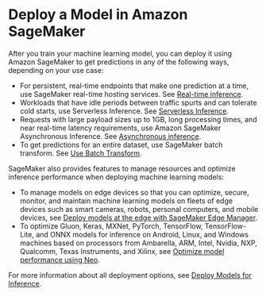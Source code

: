 # Deploy a Model in Amazon SageMaker<a name="how-it-works-deployment"></a>

After you train your machine learning model, you can deploy it using Amazon SageMaker to get predictions in any of the following ways, depending on your use case:
+ For persistent, real\-time endpoints that make one prediction at a time, use SageMaker real\-time hosting services\. See [Real\-time inference](realtime-endpoints.md)\.
+ Workloads that have idle periods between traffic spurts and can tolerate cold starts, use Serverless Inference\. See [Serverless Inference](serverless-endpoints.md)\.
+ Requests with large payload sizes up to 1GB, long processing times, and near real\-time latency requirements, use Amazon SageMaker Asynchronous Inference\. See [Asynchronous inference](async-inference.md)\.
+ To get predictions for an entire dataset, use SageMaker batch transform\. See [Use Batch Transform](batch-transform.md)\.

SageMaker also provides features to manage resources and optimize inference performance when deploying machine learning models:
+ To manage models on edge devices so that you can optimize, secure, monitor, and maintain machine learning models on fleets of edge devices such as smart cameras, robots, personal computers, and mobile devices, see [Deploy models at the edge with SageMaker Edge Manager](edge.md)\.
+ To optimize Gluon, Keras, MXNet, PyTorch, TensorFlow, TensorFlow\-Lite, and ONNX models for inference on Android, Linux, and Windows machines based on processors from Ambarella, ARM, Intel, Nvidia, NXP, Qualcomm, Texas Instruments, and Xilinx, see [Optimize model performance using Neo](neo.md)\.

For more information about all deployment options, see [Deploy Models for Inference](deploy-model.md)\.